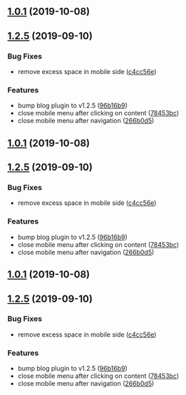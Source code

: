 ## [1.0.1](https://github.com/z3by/vuepress-theme-modern-blog/compare/v1.2.5...v1.0.1) (2019-10-08)



## [1.2.5](https://github.com/z3by/vuepress-theme-modern-blog/compare/v1.2.4...v1.2.5) (2019-09-10)


### Bug Fixes

* remove excess space in mobile side ([c4cc56e](https://github.com/z3by/vuepress-theme-modern-blog/commit/c4cc56e))


### Features

* bump blog plugin to v1.2.5 ([96b16b9](https://github.com/z3by/vuepress-theme-modern-blog/commit/96b16b9))
* close mobile menu after clicking on content ([78453bc](https://github.com/z3by/vuepress-theme-modern-blog/commit/78453bc))
* close mobile menu after navigation ([266b0d5](https://github.com/z3by/vuepress-theme-modern-blog/commit/266b0d5))



## [1.0.1](https://github.com/z3by/vuepress-theme-modern-blog/compare/v1.2.5...v1.0.1) (2019-10-08)



## [1.2.5](https://github.com/z3by/vuepress-theme-modern-blog/compare/v1.2.4...v1.2.5) (2019-09-10)


### Bug Fixes

* remove excess space in mobile side ([c4cc56e](https://github.com/z3by/vuepress-theme-modern-blog/commit/c4cc56e))


### Features

* bump blog plugin to v1.2.5 ([96b16b9](https://github.com/z3by/vuepress-theme-modern-blog/commit/96b16b9))
* close mobile menu after clicking on content ([78453bc](https://github.com/z3by/vuepress-theme-modern-blog/commit/78453bc))
* close mobile menu after navigation ([266b0d5](https://github.com/z3by/vuepress-theme-modern-blog/commit/266b0d5))



## [1.0.1](https://github.com/z3by/vuepress-theme-modern/compare/v1.2.5...v1.0.1) (2019-10-08)



## [1.2.5](https://github.com/z3by/vuepress-theme-modern/compare/v1.2.4...v1.2.5) (2019-09-10)


### Bug Fixes

* remove excess space in mobile side ([c4cc56e](https://github.com/z3by/vuepress-theme-modern/commit/c4cc56e))


### Features

* bump blog plugin to v1.2.5 ([96b16b9](https://github.com/z3by/vuepress-theme-modern/commit/96b16b9))
* close mobile menu after clicking on content ([78453bc](https://github.com/z3by/vuepress-theme-modern/commit/78453bc))
* close mobile menu after navigation ([266b0d5](https://github.com/z3by/vuepress-theme-modern/commit/266b0d5))



